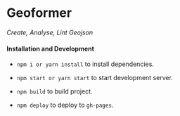 # Geoformer

_Create, Analyse, Lint Geojson_


#### Installation and Development

- `npm i or yarn install` to install dependencies.

- `npm start or yarn start` to start development server.

- `npm build` to build project.

- `npm deploy` to deploy to `gh-pages`.
